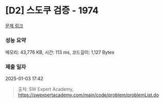 # [D2] 스도쿠 검증 - 1974 

[문제 링크](https://swexpertacademy.com/main/code/problem/problemDetail.do?contestProbId=AV5Psz16AYEDFAUq) 

### 성능 요약

메모리: 43,776 KB, 시간: 113 ms, 코드길이: 1,127 Bytes

### 제출 일자

2025-01-03 17:42



> 출처: SW Expert Academy, https://swexpertacademy.com/main/code/problem/problemList.do